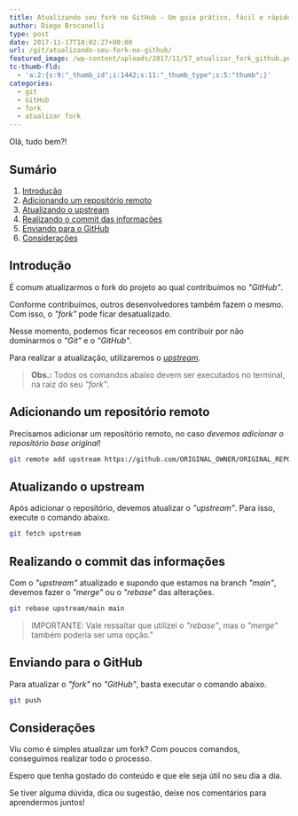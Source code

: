 ```yaml
---
title: Atualizando seu fork no GitHub - Um guia prático, fácil e rápido!
author: Diego Brocanelli
type: post
date: 2017-11-17T18:02:27+00:00
url: /git/atualizando-seu-fork-no-github/
featured_image: /wp-content/uploads/2017/11/57_atualizar_fork_github.png
tc-thumb-fld:
  - 'a:2:{s:9:"_thumb_id";i:1442;s:11:"_thumb_type";s:5:"thumb";}'
categories:
  - git
  - GitHub
  - fork
  - atualizar fork
---
```


Olá, tudo bem?!

## Sumário

1. [Introdução](#introdução)
2. [Adicionando um repositório remoto](#adicionando-um-repositório-remoto)
3. [Atualizando o upstream](#atualizando-o-upstream)
4. [Realizando o commit das informações](#realizando-o-commit-das-informações)
5. [Enviando para o GitHub](#enviando-para-o-github)
6. [Considerações](#considerações)

## Introdução

É comum atualizarmos o fork do projeto ao qual contribuímos no _"GitHub"_.

Conforme contribuímos, outros desenvolvedores também fazem o mesmo. Com isso, o _"fork"_ pode ficar desatualizado.

Nesse momento, podemos ficar receosos em contribuir por não dominarmos o _"Git"_ e o _"GitHub"_.

Para realizar a atualização, utilizaremos o [_upstream_][1].

> **Obs.:** Todos os comandos abaixo devem ser executados no terminal, na raiz do seu _"fork"_.

## Adicionando um repositório remoto

Precisamos adicionar um repositório remoto, no caso _devemos adicionar o repositório base original_!

```bash
git remote add upstream https://github.com/ORIGINAL_OWNER/ORIGINAL_REPOSITORY.git
```

## Atualizando o upstream

Após adicionar o repositório, devemos atualizar o _"upstream"_. Para isso, execute o comando abaixo.

```bash
git fetch upstream
```

## Realizando o commit das informações 

Com o _"upstream"_ atualizado e supondo que estamos na branch _"main"_, devemos fazer o _"merge"_ ou o _"rebase"_ das alterações.

```bash
git rebase upstream/main main
```

> IMPORTANTE: Vale ressaltar que utilizei o _"rebase"_, mas o _"merge"_ também poderia ser uma opção."

## Enviando para o GitHub

Para atualizar o _"fork"_ no _"GitHub"_, basta executar o comando abaixo.

```bash
git push
```

## Considerações

Viu como é simples atualizar um fork? Com poucos comandos, conseguimos realizar todo o processo.

Espero que tenha gostado do conteúdo e que ele seja útil no seu dia a dia.

Se tiver alguma dúvida, dica ou sugestão, deixe nos comentários para aprendermos juntos!

 [1]: https://help.github.com/articles/configuring-a-remote-for-a-fork/
